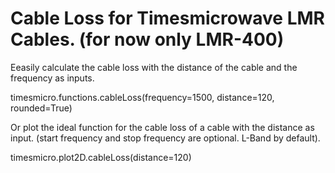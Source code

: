 # Cable Loss for Timesmicrowave LMR Cables. (for now only LMR-400)

Eeasily calculate the cable loss with the distance of the cable and the frequency as inputs.

timesmicro.functions.cableLoss(frequency=1500, distance=120, rounded=True)

Or plot the ideal function for the cable loss of a cable with the distance as input. (start frequency and stop frequency are optional. L-Band by default).

timesmicro.plot2D.cableLoss(distance=120)

